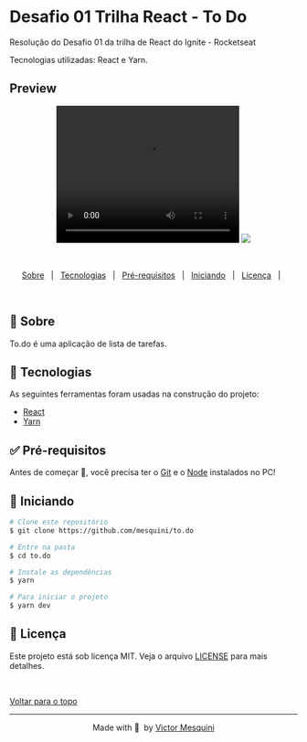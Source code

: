 # Desafio 01 Trilha React - To Do

<p>Resolução do Desafio 01 da trilha de React do Ignite - Rocketseat</p>

<p>Tecnologias utilizadas: React e Yarn. </p>

## Preview ##

 <div align="center">
  <video width="320" height="240" controls>
    <source src="challenge2.mp4" type="video/mp4" />
  Your browser does not support the video tag.
  </video>
  <image src="to.do.png" label="to.do" />
 </div>

  &#xa0;

</div>

<p align="center">
  <a href="#dart-sobre">Sobre</a> &#xa0; | &#xa0;
  <a href="#rocket-tecnologias">Tecnologias</a> &#xa0; | &#xa0;
  <a href="#white_check_mark-pré-requesitos">Pré-requisitos</a> &#xa0; | &#xa0;
  <a href="#checkered_flag-começando">Iniciando</a> &#xa0; | &#xa0;
  <a href="#memo-licença">Licença</a> &#xa0; | &#xa0;
</p>

<br>

## :dart: Sobre ##

To.do é uma aplicação de lista de tarefas.

## :rocket: Tecnologias ##

As seguintes ferramentas foram usadas na construção do projeto:

- [React](https://pt-br.reactjs.org/)
- [Yarn](https://yarnpkg.com/)

## :white_check_mark: Pré-requisitos ##

Antes de começar :checkered_flag:, você precisa ter o [Git](https://git-scm.com) e o [Node](https://nodejs.org/en/) instalados no PC!

## :checkered_flag: Iniciando ##

```bash
# Clone este repositório
$ git clone https://github.com/mesquini/to.do

# Entre na pasta
$ cd to.do

# Instale as dependências
$ yarn

# Para iniciar o projeto
$ yarn dev
```

## :memo: Licença ##

Este projeto está sob licença MIT. Veja o arquivo [LICENSE](license.md) para mais detalhes.

&#xa0;

<a href="#top">Voltar para o topo</a>

---

<p align="center">
  Made with 💜&nbsp; by <a href="https://www.linkedin.com/in/mesquini/">Victor Mesquini</a>
</p>
